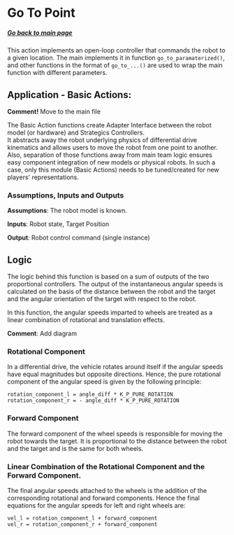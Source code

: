 
# Go To Point
##### [Go back to main page](../../Documentation.md)

This action implements an open-loop controller that commands the robot to a given location. 
The main implements it in function ```go_to_paramaterized()```, 
and other functions in the format of ```go_to_...()``` are used to wrap the main function with different parameters.

## Application - Basic Actions: 
__Comment!__ Move to the main file

The Basic Action functions create Adapter Interface between the robot model (or hardware) and Strategics Controllers.  
It abstracts away the robot underlying physics of differential drive kinematics and allows users to move the robot from one point to another.
Also, separation of those functions away from main team logic ensures easy component integration of new models or physical robots.
In such a case, only this module (Basic Actions) needs to be tuned/created for new players' representations.


### Assumptions, Inputs and Outputs
__Assumptions__: The robot model is known.

__Inputs__: Robot state, Target Position

__Output__: Robot control command (single instance)

## Logic

The logic behind this function is based on a sum of outputs of the two proportional controllers. 
The output of the instantaneous angular speeds is calculated on the basis of the distance between the robot and the target and the angular orientation of the target with respect to the robot. 

In this function, the angular speeds imparted to wheels are treated as a linear combination of rotational and translation effects.

__Comment__: Add diagram

### Rotational Component
In a differential drive, the vehicle rotates around itself if the angular speeds have equal magnitudes but opposite directions. Hence, the pure rotational component of the angular speed is given by the following principle:

```
rotation_component_l = angle_diff * K_P_PURE_ROTATION
rotation_component_r = - angle_diff * K_P_PURE_ROTATION
```


### Forward Component
The forward component of the wheel speeds is responsible for moving the robot towards the target. It is proportional to the distance between the robot and the target and is the same for both wheels.

### Linear Combination of the Rotational Component and the Forward Component.
The final angular speeds attached to the wheels is the addition of the corresponding rotational and forward components. Hence the final equations for the angular speeds for left and right wheels are:

```
vel_l = rotation_component_l + forward_component
vel_r = rotation_component_r + forward_component
```


<!-- ![Go to point diagram](../Figures/.png) -->
